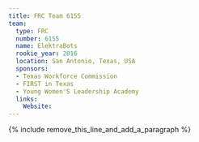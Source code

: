 ```yaml
---
title: FRC Team 6155
team:
  type: FRC
  number: 6155
  name: ElektraBots
  rookie_year: 2016
  location: San Antonio, Texas, USA
  sponsors:
  - Texas Workforce Commission
  - FIRST in Texas
  - Young Women'S Leadership Academy
  links:
    Website:
---
```


{% include remove_this_line_and_add_a_paragraph %}